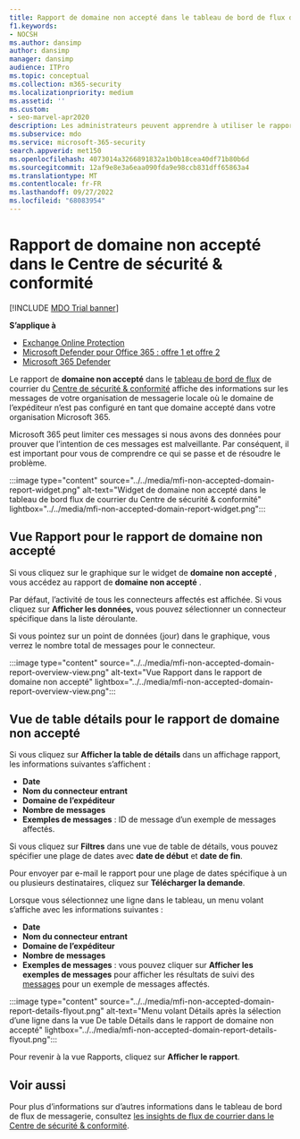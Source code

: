 ```yaml
---
title: Rapport de domaine non accepté dans le tableau de bord de flux de courrier
f1.keywords:
- NOCSH
ms.author: dansimp
author: dansimp
manager: dansimp
audience: ITPro
ms.topic: conceptual
ms.collection: m365-security
ms.localizationpriority: medium
ms.assetid: ''
ms.custom:
- seo-marvel-apr2020
description: Les administrateurs peuvent apprendre à utiliser le rapport de domaine non accepté dans le tableau de bord de flux de courrier du Centre de sécurité & conformité pour surveiller les messages de votre organisation locale où le domaine de l’expéditeur n’est pas configuré dans Microsoft 365.
ms.subservice: mdo
ms.service: microsoft-365-security
search.appverid: met150
ms.openlocfilehash: 4073014a3266891832a1b0b18cea40df71b80b6d
ms.sourcegitcommit: 12af9e8e3a6eaa090fda9e98ccb831dff65863a4
ms.translationtype: MT
ms.contentlocale: fr-FR
ms.lasthandoff: 09/27/2022
ms.locfileid: "68083954"
---
```

# <a name="non-accepted-domain-report-in-the-security--compliance-center"></a>Rapport de domaine non accepté dans le Centre de sécurité & conformité

[!INCLUDE [MDO Trial banner](../includes/mdo-trial-banner.md)]

**S’applique à**
- [Exchange Online Protection](exchange-online-protection-overview.md)
- [Microsoft Defender pour Office 365 : offre 1 et offre 2](defender-for-office-365.md)
- [Microsoft 365 Defender](../defender/microsoft-365-defender.md)

Le rapport de **domaine non accepté** dans le [tableau de bord de flux](mail-flow-insights-v2.md) de courrier du [Centre de sécurité & conformité](https://protection.office.com) affiche des informations sur les messages de votre organisation de messagerie locale où le domaine de l’expéditeur n’est pas configuré en tant que domaine accepté dans votre organisation Microsoft 365.

Microsoft 365 peut limiter ces messages si nous avons des données pour prouver que l’intention de ces messages est malveillante. Par conséquent, il est important pour vous de comprendre ce qui se passe et de résoudre le problème.

:::image type="content" source="../../media/mfi-non-accepted-domain-report-widget.png" alt-text="Widget de domaine non accepté dans le tableau de bord flux de courrier du Centre de sécurité & conformité" lightbox="../../media/mfi-non-accepted-domain-report-widget.png":::

## <a name="report-view-for-the-non-accepted-domain-report"></a>Vue Rapport pour le rapport de domaine non accepté

Si vous cliquez sur le graphique sur le widget de **domaine non accepté** , vous accédez au rapport de **domaine non accepté** .

Par défaut, l’activité de tous les connecteurs affectés est affichée. Si vous cliquez sur **Afficher les données,** vous pouvez sélectionner un connecteur spécifique dans la liste déroulante.

Si vous pointez sur un point de données (jour) dans le graphique, vous verrez le nombre total de messages pour le connecteur.

:::image type="content" source="../../media/mfi-non-accepted-domain-report-overview-view.png" alt-text="Vue Rapport dans le rapport de domaine non accepté" lightbox="../../media/mfi-non-accepted-domain-report-overview-view.png":::

## <a name="details-table-view-for-the-non-accepted-domain-report"></a>Vue de table détails pour le rapport de domaine non accepté

Si vous cliquez sur **Afficher la table de détails** dans un affichage rapport, les informations suivantes s’affichent :

- **Date**
- **Nom du connecteur entrant**
- **Domaine de l’expéditeur**
- **Nombre de messages**
- **Exemples de messages** : ID de message d’un exemple de messages affectés.

Si vous cliquez sur **Filtres** dans une vue de table de détails, vous pouvez spécifier une plage de dates avec **date de début** et **date de fin**.

Pour envoyer par e-mail le rapport pour une plage de dates spécifique à un ou plusieurs destinataires, cliquez sur **Télécharger la demande**.

Lorsque vous sélectionnez une ligne dans le tableau, un menu volant s’affiche avec les informations suivantes :

- **Date**
- **Nom du connecteur entrant**
- **Domaine de l’expéditeur**
- **Nombre de messages**
- **Exemples de messages** : vous pouvez cliquer sur **Afficher les exemples de messages** pour afficher les résultats de suivi des [messages](message-trace-scc.md) pour un exemple de messages affectés.

:::image type="content" source="../../media/mfi-non-accepted-domain-report-details-flyout.png" alt-text="Menu volant Détails après la sélection d’une ligne dans la vue De table Détails dans le rapport de domaine non accepté" lightbox="../../media/mfi-non-accepted-domain-report-details-flyout.png":::

Pour revenir à la vue Rapports, cliquez sur **Afficher le rapport**.

## <a name="related-topics"></a>Voir aussi

Pour plus d’informations sur d’autres informations dans le tableau de bord de flux de messagerie, consultez [les insights de flux de courrier dans le Centre de sécurité & conformité](mail-flow-insights-v2.md).
